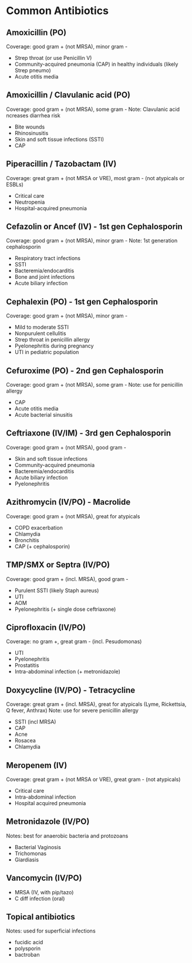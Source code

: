 # Common Antibiotics

## Amoxicillin (PO)
Coverage: good gram + (not MRSA), minor gram -
- Strep throat (or use Penicillin V)
- Community-acquired pneumonia (CAP) in healthy individuals (likely Strep pneumo)
- Acute otitis media

## Amoxicillin / Clavulanic acid (PO)

Coverage: good gram + (not MRSA), some gram -
Note: Clavulanic acid ncreases diarrhea risk

- Bite wounds
- Rhinosinusitis 
- Skin and soft tissue infections (SSTI)
- CAP

## Piperacillin / Tazobactam (IV)

Coverage: great gram + (not MRSA or VRE), most gram - (not atypicals or ESBLs)
- Critical care
- Neutropenia
- Hospital-acquired pneumonia

## Cefazolin or Ancef (IV) - 1st gen Cephalosporin
Coverage: good gram + (not MRSA), minor gram -
Note: 1st generation cephalosporin
- Respiratory tract infections
- SSTI
- Bacteremia/endocarditis
- Bone and joint infections
- Acute biliary infection

## Cephalexin (PO) - 1st gen Cephalosporin
Coverage: good gram + (not MRSA), minor gram -
- Mild to moderate SSTI
- Nonpurulent cellulitis
- Strep throat in penicillin allergy
- Pyelonephritis during pregnancy
- UTI in pediatric population

## Cefuroxime (PO) - 2nd gen Cephalosporin
Coverage: good gram + (not MRSA), some gram -
Note: use for penicillin allergy
- CAP 
- Acute otitis media
- Acute bacterial sinusitis

## Ceftriaxone (IV/IM) - 3rd gen Cephalosporin
Coverage: good gram + (not MRSA), good gram -
- Skin and soft tissue infections
- Community-acquired pneumonia
- Bacteremia/endocarditis
- Acute biliary infection
- Pyelonephritis

## Azithromycin (IV/PO) - Macrolide
Coverage: good gram + (not MRSA), great for atypicals
- COPD exacerbation
- Chlamydia
- Bronchitis
- CAP (+ cephalosporin)

## TMP/SMX or Septra (IV/PO)
Coverage: good gram + (incl. MRSA), good gram - 
- Purulent SSTI (likely Staph aureus)
- UTI
- AOM
- Pyelonephritis (+ single dose ceftriaxone)

## Ciprofloxacin (IV/PO)
Coverage: no gram +, great gram - (incl. Pesudomonas)
- UTI
- Pyelonephritis
- Prostatitis
- Intra-abdominal infection (+ metronidazole)

## Doxycycline (IV/PO) - Tetracycline
Coverage: great gram + (incl. MRSA), great for atypicals (Lyme, Rickettsia, Q fever, Anthrax)
Note: use for severe penicillin allergy
- SSTI (incl MRSA)
- CAP
- Acne
- Rosacea
- Chlamydia

## Meropenem (IV)
Coverage: great gram + (not MRSA or VRE), great gram - (not atypicals)
- Critical care
- Intra-abdominal infection
- Hospital acquired pneumonia

## Metronidazole (IV/PO)
Notes: best for anaerobic bacteria and protozoans
- Bacterial Vaginosis
- Trichomonas
- Giardiasis

## Vancomycin (IV/PO)
- MRSA (IV, with pip/tazo)
- C diff infection (oral)

## Topical antibiotics
Notes: used for superficial infections
- fucidic acid
- polysporin
- bactroban
